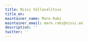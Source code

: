 ```yaml
---
title: Nissi Vallavalitsus
title_en:
maintainer_name: Mare Rabi
maintainer_email: mare.rabi@nissi.ee
description: ''
twitter: ''
---
```

